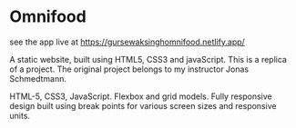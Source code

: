 # Omnifood

see the app live at https://gursewaksinghomnifood.netlify.app/

A static website, built using HTML5, CSS3 and javaScript.
This is a replica of a project. The original project belongs to my instructor Jonas Schmedtmann.

HTML-5, CSS3, JavaScript.
Flexbox and grid models.
Fully responsive design built using break points for various screen sizes and responsive units.
